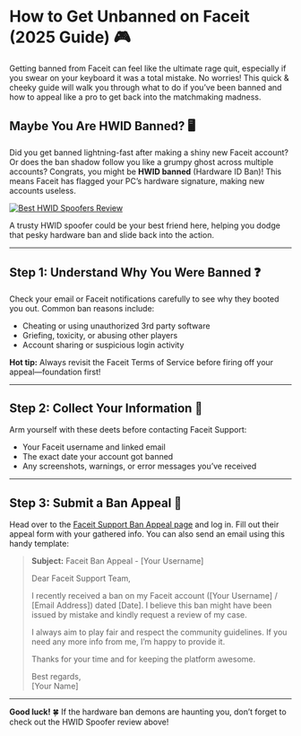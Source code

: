 <h1 id="how-to-get-unbanned-on-faceit-2025-guide-">How to Get Unbanned on Faceit (2025 Guide) 🎮</h1>
<p>Getting banned from Faceit can feel like the ultimate rage quit, especially if you swear on your keyboard it was a total mistake. No worries! This quick &amp; cheeky guide will walk you through what to do if you’ve been banned and how to appeal like a pro to get back into the matchmaking madness.</p>
<h2 id="maybe-you-are-hwid-banned-">Maybe You Are HWID Banned? 🖥️</h2>
<p>Did you get banned lightning-fast after making a shiny new Faceit account? Or does the ban shadow follow you like a grumpy ghost across multiple accounts? Congrats, you might be <strong>HWID banned</strong> (Hardware ID Ban)! This means Faceit has flagged your PC’s hardware signature, making new accounts useless.</p>
<p><a href="https://hwid-spoofer.mystrikingly.com/"><img src="https://img.shields.io/badge/Best%20HWID%20Spoofers-Read%20Review-brightgreen?style=for-the-badge&amp;logo=origin" alt="Best HWID Spoofers Review"></a></p>
<p>A trusty HWID spoofer could be your best friend here, helping you dodge that pesky hardware ban and slide back into the action.</p>
<hr>
<h2 id="step-1-understand-why-you-were-banned-">Step 1: Understand Why You Were Banned ❓</h2>
<p>Check your email or Faceit notifications carefully to see why they booted you out. Common ban reasons include:</p>
<ul>
<li>Cheating or using unauthorized 3rd party software  </li>
<li>Griefing, toxicity, or abusing other players  </li>
<li>Account sharing or suspicious login activity</li>
</ul>
<p><strong>Hot tip:</strong> Always revisit the Faceit Terms of Service before firing off your appeal—foundation first!</p>
<hr>
<h2 id="step-2-collect-your-information-">Step 2: Collect Your Information 📝</h2>
<p>Arm yourself with these deets before contacting Faceit Support:</p>
<ul>
<li>Your Faceit username and linked email  </li>
<li>The exact date your account got banned  </li>
<li>Any screenshots, warnings, or error messages you’ve received  </li>
</ul>
<hr>
<h2 id="step-3-submit-a-ban-appeal-">Step 3: Submit a Ban Appeal 📧</h2>
<p>Head over to the <a href="https://support.faceit.com/hc/en-us/requests/new">Faceit Support Ban Appeal page</a> and log in. Fill out their appeal form with your gathered info. You can also send an email using this handy template:</p>
<blockquote>
<p><strong>Subject:</strong> Faceit Ban Appeal - [Your Username]  </p>
<p>Dear Faceit Support Team,  </p>
<p>I recently received a ban on my Faceit account ([Your Username] / [Email Address]) dated [Date]. I believe this ban might have been issued by mistake and kindly request a review of my case.  </p>
<p>I always aim to play fair and respect the community guidelines. If you need any more info from me, I’m happy to provide it.  </p>
<p>Thanks for your time and for keeping the platform awesome.  </p>
<p>Best regards,<br>[Your Name]</p>
</blockquote>
<hr>
<p><strong>Good luck!</strong> 🍀 If the hardware ban demons are haunting you, don’t forget to check out the HWID Spoofer review above!</p>
